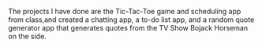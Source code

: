 The projects I have done are the Tic-Tac-Toe game and scheduling app from class,and created a chatting app, a to-do list app, and a random quote generator app that generates quotes from the TV Show Bojack Horseman on the side.
